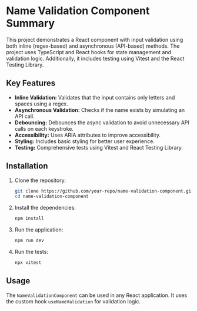 
# Name Validation Component Summary

This project demonstrates a React component with input validation using both inline (regex-based) and asynchronous (API-based) methods. The project uses TypeScript and React hooks for state management and validation logic. Additionally, it includes testing using Vitest and the React Testing Library.

## Key Features

- **Inline Validation:** Validates that the input contains only letters and spaces using a regex.
- **Asynchronous Validation:** Checks if the name exists by simulating an API call.
- **Debouncing:** Debounces the async validation to avoid unnecessary API calls on each keystroke.
- **Accessibility:** Uses ARIA attributes to improve accessibility.
- **Styling:** Includes basic styling for better user experience.
- **Testing:** Comprehensive tests using Vitest and React Testing Library.


## Installation

1. Clone the repository:
   ```sh
   git clone https://github.com/your-repo/name-validation-component.git
   cd name-validation-component
   ```

2. Install the dependencies:
   ```sh
   npm install
   ```

3. Run the application:
   ```sh
   npm run dev
   ```

4. Run the tests:
   ```sh
   npx vitest
   ```

## Usage

The `NameValidationComponent` can be used in any React application. It uses the custom hook `useNameValidation` for validation logic.

